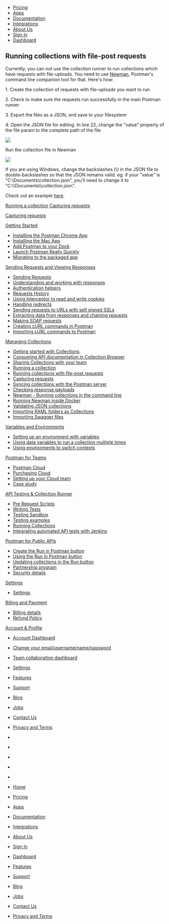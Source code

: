 [][0]

* [Pricing][1]
* [Apps][2]
* [Documentation][3]
* [Integrations][4]
* [About Us][5]
* [Sign in][6]
* [Dashboard][7]

## Running collections with file-post requests

Currently, you can not use the collection runner to run collections which have requests with file-uploads. You need to use [Newman][8], Postman's command line companion tool for that. Here's how:

1\. Create the collection of requests with file-uploads you want to run

2\. Check to make sure the requests run successfully in the main Postman runner

3\. Export the files as a JSON, and save to your filesystem

4\. Open the JSON file for editing. In line 22, change the "value" property of the file param to the complete path of the file

[![](https://www.getpostman.com/img/v1/docs/run_file_post_requests/run_file_post_requests_1.png)
][9]

Run the collection file in Newman

[![](https://www.getpostman.com/img/v1/docs/run_file_post_requests/run_file_post_requests_2.png)
][10]

If you are using Windows, change the backslashes (\\) in the JSON file to double-backslashes so that the JSON remains valid. eg. if your "value" is "C:\\Documents\\collection.json", you'll need to change it to "C:\\\\Documents\\\\collection.json".

Check out an example [here][11].

[Running a collection][12]
[Capturing requests][13]

[Capturing requests][13]

[Getting Started][14]

* [Installing the Postman Chrome App
][15]
* [Installing the Mac App
][16]
* [Add Postman to your Dock
][17]
* [Launch Postman Really Quickly
][18]
* [Migrating to the packaged app
][19]

[Sending Requests and Viewing Responses][20]

* [Sending Requests
][21]
* [Understanding and working with responses
][22]
* [Authentication helpers
][23]
* [Requests History 
][24]
* [Using Interceptor to read and write cookies
][25]
* [Handling redirects
][26]
* [Sending requests to URLs with self signed SSLs
][27]
* [Extracting data from responses and chaining requests
][28]
* [Making SOAP requests
][29]
* [Creating cURL commands in Postman
][30]
* [Importing cURL commands to Postman
][31]

[Managing Collections][32]

* [Getting started with Collections
][33]
* [Consuming API documentation in Collection Browser
][34]
* [Sharing Collections with your team
][35]
* [Running a collection
][12]
* [Running collections with file-post requests
][36]
* [Capturing requests
][13]
* [Syncing collections with the Postman server
][37]
* [Checking response payloads
][38]
* [Newman - Running collections in the command line 
][39]
* [Running Newman inside Docker
][40]
* [Validating JSON collections
][41]
* [Importing RAML folders as Collections
][42]
* [Importing Swagger files
][43]

[Variables and Environments][44]

* [Setting up an environment with variables
][45]
* [Using data variables to run a collection multiple times
][46]
* [Using environments to switch contexts
][47]

[Postman for Teams][48]

* [Postman Cloud
][49]
* [Purchasing Cloud
][50]
* [Setting up your Cloud team
][51]
* [Case study
][52]

[API Testing & Collection Runner][53]

* [Pre Request Scripts
][54]
* [Writing Tests
][55]
* [Testing Sandbox
][56]
* [Testing examples
][57]
* [Running Collections
][58]
* [Integrating automated API tests with Jenkins
][59]

[Postman for Public APIs][60]

* [Create the Run in Postman button
][61]
* [Using the Run in Postman button
][62]
* [Updating collections in the Run button
][63]
* [Partnership program
][64]
* [Security details
][65]

[Settings][66]

* [Settings
][67]

[Billing and Payment][68]

* [Billing details
][69]
* [Refund Policy
][70]

[Account & Profile][71]

* [Account Dashboard
][72]
* [Change your email/username/name/password
][73]
* [Team collaboration dashboard
][74]
* [Settings
][67]

* [Features][75]
* [Support][76]
* [Blog][77]
* [Jobs][78]
* [Contact Us][79]
* [Privacy and Terms][80]

* [][81]
* [][82]
* [][83]
* [][84]
* [][85]

* [Home][0]
* [Pricing][1]
* [Apps][2]
* [Documentation][3]
* [Integrations][4]
* [About Us][5]
* [Sign In][6]
* [Dashboard][7]

* [Features][75]
* [Support][76]
* [Blog][77]
* [Jobs][78]
* [Contact Us][79]
* [Privacy and Terms][80]


[0]: /
[1]: /pricing
[2]: /apps
[3]: /docs/
[4]: /integrations
[5]: /about-us
[6]: https://app.getpostman.com/signup?redirect=web
[7]: https://app.getpostman.com/
[8]: https://www.npmjs.com/package/newman
[9]: https://www.getpostman.com/img/v1/docs/run_file_post_requests/run_file_post_requests_1.png
[10]: https://www.getpostman.com/img/v1/docs/run_file_post_requests/run_file_post_requests_2.png
[11]: http://blog.getpostman.com/2014/11/15/using-newman-to-run-collections-with-file-post-requests/
[12]: /docs/running_collections
[13]: /docs/capture
[14]: #collapse-0
[15]: /docs/introduction
[16]: /docs/install_mac
[17]: /docs/launch
[18]: /docs/launch_chrome_quickly
[19]: /docs/migration
[20]: #collapse-1
[21]: /docs/requests
[22]: /docs/responses
[23]: /docs/helpers
[24]: /docs/history
[25]: /docs/interceptor_cookies
[26]: /docs/handling_redirects
[27]: /docs/self_signed_certs
[28]: /docs/chaining_requests
[29]: /docs/soap_requests
[30]: /docs/creating_curl
[31]: /docs/importing_curl
[32]: #collapse-2
[33]: /docs/collections
[34]: /docs/consuming_api_documentation
[35]: /docs/sharing
[36]: /docs/run_file_post_requests
[37]: /docs/sync_overview
[38]: /docs/checking_payload_responses
[39]: /docs/newman_intro
[40]: /docs/newman_in_docker
[41]: /docs/validating_json_collections
[42]: /docs/importing_folders
[43]: /docs/importing_swagger
[44]: #collapse-3
[45]: /docs/environments
[46]: /docs/multiple_instances
[47]: /docs/test_multi_environments
[48]: #collapse-4
[49]: /docs/cloud
[50]: /docs/buying_cloud
[51]: /docs/cloud_team_setup
[52]: http://blog.getpostman.com/2015/12/10/belong-keeps-its-architecture-in-order-with-postman/
[53]: #collapse-5
[54]: /docs/pre_request_scripts
[55]: /docs/writing_tests
[56]: /docs/sandbox
[57]: /docs/testing_examples
[58]: /docs/running_collections-1
[59]: /docs/integrating_with_jenkins
[60]: #collapse-6
[61]: /docs/run_button
[62]: /docs/run_button_ux
[63]: /docs/update_run_button
[64]: /docs/run_partner_prog
[65]: /docs/run_security
[66]: #collapse-7
[67]: /docs/settings
[68]: #collapse-8
[69]: /docs/billing_details
[70]: /refunds
[71]: #collapse-9
[72]: /dashboard
[73]: /dashboard/edit#
[74]: /dashboard/teams
[75]: /apps#changelog
[76]: /support
[77]: http://blog.getpostman.com
[78]: /jobs/
[79]: /contact-us
[80]: /licenses/privacy
[81]: https://twitter.com/postmanclient
[82]: https://www.facebook.com/getpostman
[83]: http://blog.getpostman.com/
[84]: https://plus.google.com/+Getpostman
[85]: https://github.com/postmanlabs